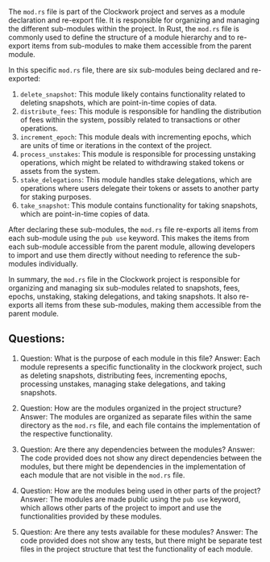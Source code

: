 The `mod.rs` file is part of the Clockwork project and serves as a module declaration and re-export file. It is responsible for organizing and managing the different sub-modules within the project. In Rust, the `mod.rs` file is commonly used to define the structure of a module hierarchy and to re-export items from sub-modules to make them accessible from the parent module.

In this specific `mod.rs` file, there are six sub-modules being declared and re-exported:

1. `delete_snapshot`: This module likely contains functionality related to deleting snapshots, which are point-in-time copies of data.
2. `distribute_fees`: This module is responsible for handling the distribution of fees within the system, possibly related to transactions or other operations.
3. `increment_epoch`: This module deals with incrementing epochs, which are units of time or iterations in the context of the project.
4. `process_unstakes`: This module is responsible for processing unstaking operations, which might be related to withdrawing staked tokens or assets from the system.
5. `stake_delegations`: This module handles stake delegations, which are operations where users delegate their tokens or assets to another party for staking purposes.
6. `take_snapshot`: This module contains functionality for taking snapshots, which are point-in-time copies of data.

After declaring these sub-modules, the `mod.rs` file re-exports all items from each sub-module using the `pub use` keyword. This makes the items from each sub-module accessible from the parent module, allowing developers to import and use them directly without needing to reference the sub-modules individually.

In summary, the `mod.rs` file in the Clockwork project is responsible for organizing and managing six sub-modules related to snapshots, fees, epochs, unstaking, staking delegations, and taking snapshots. It also re-exports all items from these sub-modules, making them accessible from the parent module.
## Questions: 
 1. Question: What is the purpose of each module in this file?
   Answer: Each module represents a specific functionality in the clockwork project, such as deleting snapshots, distributing fees, incrementing epochs, processing unstakes, managing stake delegations, and taking snapshots.

2. Question: How are the modules organized in the project structure?
   Answer: The modules are organized as separate files within the same directory as the `mod.rs` file, and each file contains the implementation of the respective functionality.

3. Question: Are there any dependencies between the modules?
   Answer: The code provided does not show any direct dependencies between the modules, but there might be dependencies in the implementation of each module that are not visible in the `mod.rs` file.

4. Question: How are the modules being used in other parts of the project?
   Answer: The modules are made public using the `pub use` keyword, which allows other parts of the project to import and use the functionalities provided by these modules.

5. Question: Are there any tests available for these modules?
   Answer: The code provided does not show any tests, but there might be separate test files in the project structure that test the functionality of each module.
    